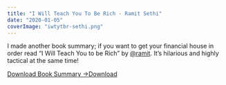 ```yaml
---
title: "I Will Teach You To Be Rich - Ramit Sethi"
date: "2020-01-05"
coverImage: "iwtytbr-sethi.png"
---
```


I made another book summary; if you want to get your financial house in order read “I Will Teach You to be Rich” by [@ramit](https://twitter.com/ramit). It’s hilarious and highly tactical at the same time!

[Download Book Summary ->](https://sketchysermons.com/wp-content/uploads/2020/08/iwtytbr-sethi.pdf)[Download](https://sketchysermons.com/wp-content/uploads/2020/08/iwtytbr-sethi.pdf)
